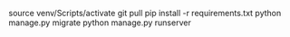 source venv/Scripts/activate
git pull
pip install -r requirements.txt
python manage.py migrate
python manage.py runserver
